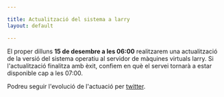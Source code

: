 ```yaml
---

title: Actualització del sistema a larry
layout: default

---
```


El proper dilluns **15 de desembre a les 06:00** realitzarem una actualització de la versió del sistema operatiu al servidor de màquines virtuals larry. Si l'actualització finalitza amb èxit, confiem en què el servei tornarà a estar disponible cap a les 07:00.

Podreu seguir l'evolució de l'actuació per [twitter](https://twitter.com/caliu_cat).
